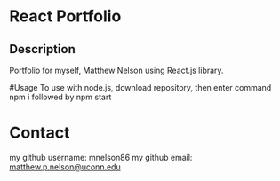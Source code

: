 # React Portfolio

## Description
Portfolio for myself, Matthew Nelson using React.js library.

#Usage
To use with node.js, download repository, then enter command npm i followed by npm start

# Contact
my github username: mnelson86
my github email: matthew.p.nelson@uconn.edu
